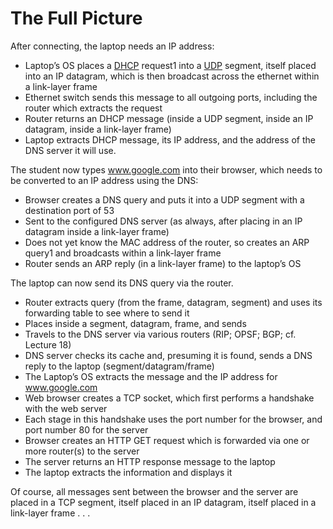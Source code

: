 # The Full Picture
After connecting, the laptop needs an IP address:
- Laptop’s OS places a [DHCP](DHCP.md) request1 into a [UDP](UDP.md) segment, itself placed into an IP datagram, which is then broadcast across the ethernet within a link-layer frame
- Ethernet switch sends this message to all outgoing ports, including the router which extracts the request
- Router returns an DHCP message (inside a UDP segment, inside an IP datagram, inside a link-layer frame)
- Laptop extracts DHCP message, its IP address, and the address of the DNS server it will use.

The student now types www.google.com into their browser, which needs to be converted to an IP address using the DNS:
- Browser creates a DNS query and puts it into a UDP segment with a destination port of 53
- Sent to the configured DNS server (as always, after placing in an IP datagram inside a link-layer frame)
- Does not yet know the MAC address of the router, so creates an ARP query1 and broadcasts within a link-layer frame
- Router sends an ARP reply (in a link-layer frame) to the laptop’s OS

The laptop can now send its DNS query via the router.  
- Router extracts query (from the frame, datagram, segment) and uses its forwarding table to see where to send it
- Places inside a segment, datagram, frame, and sends
- Travels to the DNS server via various routers (RIP; OPSF; BGP; cf. Lecture 18)
- DNS server checks its cache and, presuming it is found, sends a DNS reply to the laptop (segment/datagram/frame)
- The Laptop’s OS extracts the message and the IP address for www.google.com
- Web browser creates a TCP socket, which first performs a handshake with the web server
- Each stage in this handshake uses the port number for the browser, and port number 80 for the server
- Browser creates an HTTP GET request which is forwarded via one or more router(s) to the server
- The server returns an HTTP response message to the laptop
- The laptop extracts the information and displays it

Of course, all messages sent between the browser and the server are placed in a TCP segment, itself placed in an IP datagram, itself placed in a link-layer frame . . .  